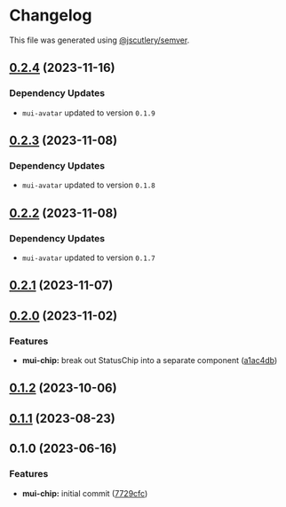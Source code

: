 # Changelog

This file was generated using [@jscutlery/semver](https://github.com/jscutlery/semver).

## [0.2.4](https://github.com/Availity/element/compare/@availity/mui-chip@0.2.3...@availity/mui-chip@0.2.4) (2023-11-16)

### Dependency Updates

* `mui-avatar` updated to version `0.1.9`
## [0.2.3](https://github.com/Availity/element/compare/@availity/mui-chip@0.2.2...@availity/mui-chip@0.2.3) (2023-11-08)

### Dependency Updates

- `mui-avatar` updated to version `0.1.8`

## [0.2.2](https://github.com/Availity/element/compare/@availity/mui-chip@0.2.1...@availity/mui-chip@0.2.2) (2023-11-08)

### Dependency Updates

- `mui-avatar` updated to version `0.1.7`

## [0.2.1](https://github.com/Availity/element/compare/@availity/mui-chip@0.2.0...@availity/mui-chip@0.2.1) (2023-11-07)

## [0.2.0](https://github.com/Availity/element/compare/@availity/mui-chip@0.1.2...@availity/mui-chip@0.2.0) (2023-11-02)

### Features

- **mui-chip:** break out StatusChip into a separate component ([a1ac4db](https://github.com/Availity/element/commit/a1ac4dba9c944ae7ebe3cbbbd9b1b97a89abeb11))

## [0.1.2](https://github.com/Availity/element/compare/@availity/mui-chip@0.1.1...@availity/mui-chip@0.1.2) (2023-10-06)

## [0.1.1](https://github.com/Availity/element/compare/@availity/mui-chip@0.1.0...@availity/mui-chip@0.1.1) (2023-08-23)

## 0.1.0 (2023-06-16)

### Features

- **mui-chip:** initial commit ([7729cfc](https://github.com/Availity/element/commit/7729cfce5f19b0f286c48275d609eadcb9534cdd))
